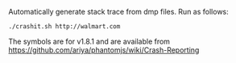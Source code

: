 Automatically generate stack trace from dmp files. Run as follows:

`./crashit.sh http://walmart.com`

The symbols are for v1.8.1 and are available from https://github.com/ariya/phantomjs/wiki/Crash-Reporting
